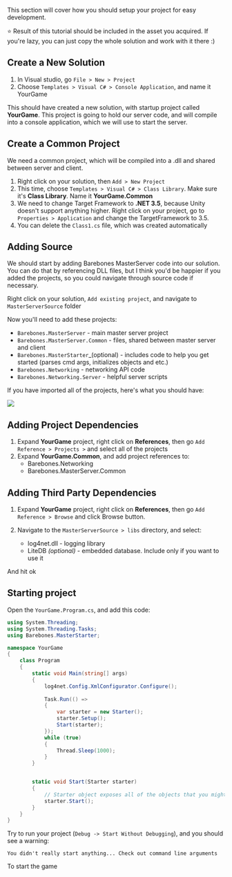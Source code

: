 This section will cover how you should setup your project for easy development. 

:star: Result of this tutorial should be included in the asset you acquired. If you're lazy, you can just copy the whole solution and work with it there :)

## Create a New Solution

1. In Visual studio, go `File > New > Project`
2. Choose `Templates > Visual C# > Console Application`, and name it YourGame

This should have created a new solution, with startup project called **YourGame**. This project is going to hold our server code, and will compile into a console application, which we will use to start the server.

## Create a Common Project

We need a common project, which will be compiled into a .dll and shared between server and client.

1. Right click on your solution, then `Add > New Project`
2. This time, choose `Templates > Visual C# > Class Library`. Make sure it's **Class Library**. Name it **YourGame.Common**
3. We need to change Target Framework to **.NET 3.5**, because Unity doesn't support anything higher. Right click on your project, go to `Properties > Application` and change the TargetFramework to 3.5. 
4. You can delete the `Class1.cs` file, which was created automatically

## Adding Source

We should start by adding Barebones MasterServer code into our solution. You can do that by referencing DLL files, but I think you'd be happier if you added the projects, so you could navigate through source code if necessary.

Right click on your solution, `Add existing project`, and navigate to `MasterServerSource` folder

Now you'll need to add these projects:
* `Barebones.MasterServer` - main master server project
* `Barebones.MasterServer.Common` - files, shared between master server and client 
* `Barebones.MasterStarter`_(optional) - includes code to help you get started (parses cmd args, initializes objects and etc.)
* `Barebones.Networking` - networking API code
* `Barebones.Networking.Server` - helpful server scripts

If you have imported all of the projects, here's what you should have:

![](http://i.imgur.com/2InoccI.png)

## Adding Project Dependencies

1. Expand **YourGame** project, right click on **References**, then go `Add Reference > Projects >` and select all of the projects
2. Expand **YourGame.Common**, and add project references to:
    * Barebones.Networking
    * Barebones.MasterServer.Common

## Adding Third Party Dependencies

1. Expand **YourGame** project, right click on **References**, then go `Add Reference > Browse` and click Browse  button.
2. Navigate to the `MasterServerSource > libs` directory, and select:

    * log4net.dll - logging library
    * LiteDB _(optional)_ - embedded database. Include only if you want to use it

And hit ok

##  Starting project

Open the `YourGame.Program.cs`, and add this code:

```C#
using System.Threading;
using System.Threading.Tasks;
using Barebones.MasterStarter;

namespace YourGame
{
    class Program
    {
        static void Main(string[] args)
        {
            log4net.Config.XmlConfigurator.Configure();  
          
            Task.Run(() =>
            {
                var starter = new Starter();
                starter.Setup();
                Start(starter);
            });
            while (true)
            {
                Thread.Sleep(1000);
            }
        }


        static void Start(Starter starter)
        {
            // Starter object exposes all of the objects that you might need
            starter.Start();
        }
    }
}
```

Try to run your project (`Debug -> Start Without Debugging`), and you should see a warning:

`You didn't really start anything... Check out command line arguments`

To start the game

